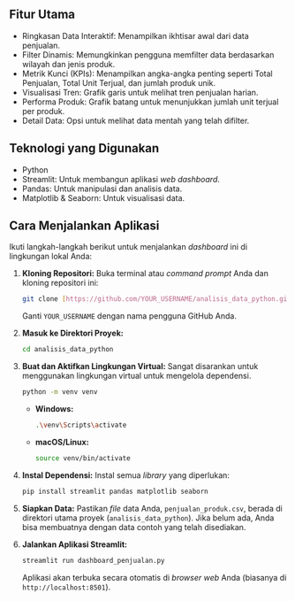 ## Fitur Utama

* Ringkasan Data Interaktif: Menampilkan ikhtisar awal dari data penjualan.
* Filter Dinamis: Memungkinkan pengguna memfilter data berdasarkan wilayah dan jenis produk.
* Metrik Kunci (KPIs): Menampilkan angka-angka penting seperti Total Penjualan, Total Unit Terjual, dan jumlah produk unik.
* Visualisasi Tren: Grafik garis untuk melihat tren penjualan harian.
* Performa Produk: Grafik batang untuk menunjukkan jumlah unit terjual per produk.
* Detail Data: Opsi untuk melihat data mentah yang telah difilter.

 ## Teknologi yang Digunakan

* Python
* Streamlit: Untuk membangun aplikasi *web dashboard*.
* Pandas: Untuk manipulasi dan analisis data.
* Matplotlib & Seaborn: Untuk visualisasi data.

## Cara Menjalankan Aplikasi

Ikuti langkah-langkah berikut untuk menjalankan *dashboard* ini di lingkungan lokal Anda:

1.  **Kloning Repositori:**
    Buka terminal atau *command prompt* Anda dan kloning repositori ini:
    ```bash
    git clone [https://github.com/YOUR_USERNAME/analisis_data_python.git](https://github.com/YOUR_USERNAME/analisis_data_python.git)
    ```
    Ganti `YOUR_USERNAME` dengan nama pengguna GitHub Anda.

2.  **Masuk ke Direktori Proyek:**
    ```bash
    cd analisis_data_python
    ```

3.  **Buat dan Aktifkan Lingkungan Virtual:**
    Sangat disarankan untuk menggunakan lingkungan virtual untuk mengelola dependensi.
    ```bash
    python -m venv venv
    ```
    * **Windows:**
        ```bash
        .\venv\Scripts\activate
        ```
    * **macOS/Linux:**
        ```bash
        source venv/bin/activate
        ```

4.  **Instal Dependensi:**
    Instal semua *library* yang diperlukan:
    ```bash
    pip install streamlit pandas matplotlib seaborn
    ```

5.  **Siapkan Data:**
    Pastikan *file* data Anda, `penjualan_produk.csv`, berada di direktori utama proyek (`analisis_data_python`). Jika belum ada, Anda bisa membuatnya dengan data contoh yang telah disediakan.

6.  **Jalankan Aplikasi Streamlit:**
    ```bash
    streamlit run dashboard_penjualan.py
    ```
    Aplikasi akan terbuka secara otomatis di *browser* *web* Anda (biasanya di `http://localhost:8501`).
